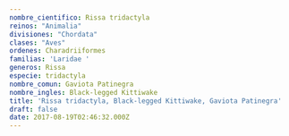 ```yaml
---
nombre_cientifico: Rissa tridactyla
reinos: "Animalia"
divisiones: "Chordata"
clases: "Aves"
ordenes: Charadriiformes
familias: 'Laridae '
generos: Rissa
especie: tridactyla
nombre_comun: Gaviota Patinegra
nombre_ingles: Black-legged Kittiwake
title: 'Rissa tridactyla, Black-legged Kittiwake, Gaviota Patinegra'
draft: false
date: 2017-08-19T02:46:32.000Z
---
```


